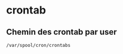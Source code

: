 crontab
=======

Chemin des crontab par user
---------------------------

```
/var/spool/cron/crontabs
```
